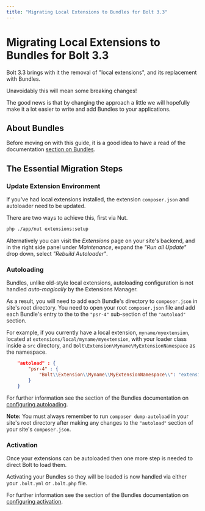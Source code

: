 ```yaml
---
title: "Migrating Local Extensions to Bundles for Bolt 3.3"
---
```

Migrating Local Extensions to Bundles for Bolt 3.3
==================================================

Bolt 3.3 brings with it the removal of "local extensions", and its replacement
with Bundles.

Unavoidably this will mean some breaking changes!

The good news is that by changing the approach a little we will hopefully make
it a lot easier to write and add Bundles to your applications.

## About Bundles

Before moving on with this guide, it is a good idea to have a read of the
documentation [section on Bundles][bundles].


## The Essential Migration Steps

### Update Extension Environment

If you've had local extensions installed, the extension `composer.json`
and autoloader need to be updated.

There are two ways to achieve this, first via Nut.

```bash
php ./app/nut extensions:setup
```

Alternatively you can visit the _Extensions_ page on your site's backend, and
in the right side panel under _Maintenance_, expand the _"Run all Update"_
drop down, select _"Rebuild Autoloader"_.


### Autoloading

Bundles, unlike old-style local extensions, autoloading configuration is not
handled _auto-magically_ by the Extensions Manager.

As a result, you will need to add each Bundle's directory to `composer.json`
in site's root directory. You need to open your root `composer.json` file and
add each Bundle's entry to the  to the `"psr-4"` sub-section of the
`"autoload"` section.

For example, if you currently have a local extension, `myname/myextension`,
located at `extensions/local/myname/myextension`, with your loader class inside
a `src` directory, and `Bolt\Extension\Myname\MyExtensionNamespace` as the
namespace.


```json
    "autoload" : {
        "psr-4" : {
            "Bolt\\Extension\\Myname\\MyExtensionNamespace\\": "extensions/local/myname/myextension"
        }
    }
```


For further information see the section of the Bundles documentation on
[configuring autoloading][autoloading].

<p class="note"><strong>Note:</strong> You must always remember to run
<code>composer dump-autoload</code> in your site's root directory after
making any changes to the <code>"autoload"</code> section of your site's
<code>composer.json</code>.</p>


### Activation

Once your extensions can be autoloaded then one more step is needed to direct
Bolt to load them.

Activating your Bundles so they will be loaded is now handled via either your
`.bolt.yml` or `.bolt.php` file.

For further information see the section of the Bundles documentation on
[configuring activation][activation].


[bundles]: ../extensions/bundled
[autoloading]: ../extensions/bundled/autoloading
[activation]: ../extensions/bundled/activation
